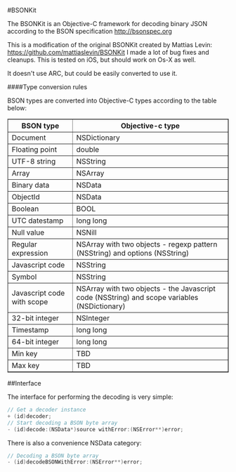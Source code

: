 #BSONKit

The BSONKit is an Objective-C framework for decoding binary JSON according to the BSON specification http://bsonspec.org

This is a modification of the original BSONKit created by Mattias Levin: https://github.com/mattiaslevin/BSONKit
I made a lot of bug fixes and cleanups. This is tested on iOS, but should work on Os-X as well.

It doesn't use ARC, but could be easily converted to use it.
 
####Type conversion rules

BSON types are converted into Objective-C types according to the table below:
 
<table border="1">
<tr><th>BSON type</th><th>Objective-c type</th></tr>
<tr><td>Document</td><td>NSDictionary</td></tr>
<tr><td>Floating point</td><td>double</td></tr>
<tr><td>UTF-8 string</td><td>NSString</td></tr>
<tr><td>Array</td><td>NSArray</td></tr>
<tr><td>Binary data</td><td>NSData</td></tr>
<tr><td>ObjectId</td><td>NSData</td></tr>
<tr><td>Boolean</td><td>BOOL</td></tr>
<tr><td>UTC datestamp</td><td>long long</td></tr>
<tr><td>Null value</td><td>NSNill</td></tr>
<tr><td>Regular expression</td><td>NSArray with two objects - regexp pattern (NSString) and options (NSString)</td></tr>
<tr><td>Javascript code</td><td>NSString</td></tr>
<tr><td>Symbol</td><td>NSString</td></tr>
<tr><td>Javascript code with scope</td><td>NSArray with two objects - the Javascript code (NSString) and scope variables (NSDictionary)</td></tr>
<tr><td>32-bit integer</td><td>NSInteger</td></tr>
<tr><td>Timestamp</td><td>long long</td></tr>
<tr><td>64-bit integer</td><td>long long</td></tr>
<tr><td>Min key</td><td>TBD</td></tr>
<tr><td>Max key</td><td>TBD</td></tr>
</table>
 
##Interface

The interface for performing the decoding is very simple:

```objective-c
// Get a decoder instance
+ (id)decoder;
// Start decoding a BSON byte array
- (id)decode:(NSData*)source withError:(NSError**)error;
```

There is also a convenience NSData category:
```objective-c
// Decoding a BSON byte array
- (id)decodeBSONWithError:(NSError**)error;
```
